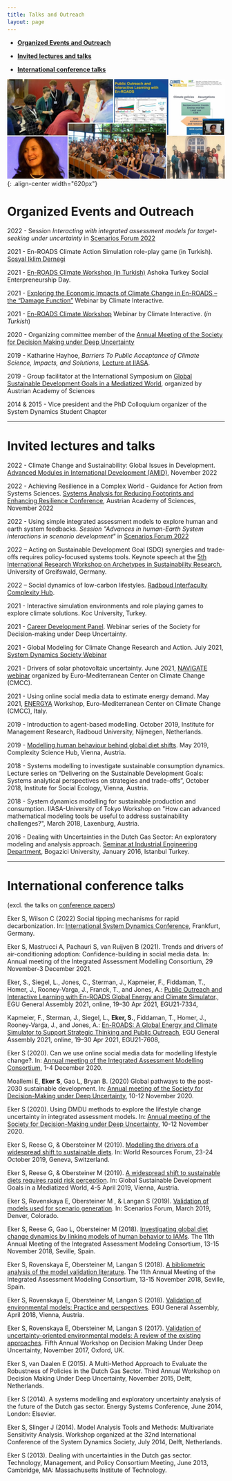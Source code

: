 ```yaml
---
title: Talks and Outreach
layout: page
---
```

- [**Organized Events and Outreach**](#organized-events-and-outreach)

- [**Invited lectures and talks**](#invited-lectures-and-talks)

- [**International conference talks**](#international-conference-talks)

![center-aligned-image](/images/outreach.jpg){: .align-center width="620px"}

# Organized Events and Outreach
2022 - Session *Interacting with integrated assessment models for target-seeking under uncertainty* in [Scenarios Forum 2022](https://scenariosforum.org/)

2021 - En-ROADS Climate Action Simulation role-play game (in Turkish). [Sosyal Iklim Dernegi](https://sosyaliklim.org/)

2021 - [En-ROADS Climate Workshop (in Turkish)](https://www.ashoka.org/en-tr/sosyal-giri%C5%9Fimcilik-g%C3%BCn%C3%BC-2021?utm_medium=email&utm_source=Ashoka&utm_campaign=2892069_SGG%202021-%20Davetlisiniz&dm_t=0,0,0,0,0#section-51034) Ashoka Turkey Social Enterpreneurship Day.

2021 - [Exploring the Economic Impacts of Climate Change in En-ROADS – the “Damage Function”](https://www.youtube.com/watch?v=9Sr6gbU-6Ss&ab_channel=ClimateInteractive) Webinar by Climate Interactive.

2021 - [En-ROADS Climate Workshop](https://www.climateinteractive.org/tools/en-roads/the-en-roads-climate-workshop/) Webinar by Climate Interactive. (*in Turkish*) 

2020 - Organizing committee member of the [Annual Meeting of the Society for Decision Making under Deep Uncertainty](http://www.deepuncertainty.org/annual-meetings/2020-annual-meeting/)

2019 - Katharine Hayhoe, *Barriers To Public Acceptance of Climate Science, Impacts, and Solutions*, [Lecture at IIASA](https://www.iiasa.ac.at/web/home/about/events/191004-Hayhoe.html).

2019 - Group facilitator at the International Symposium on [Global Sustainable Development Goals in a Mediatized World](https://www.oeaw.ac.at/fileadmin/NEWS/2020/PDF/Webversion_AiD_18.pdf), organized by Austrian Academy of Sciences

2014 & 2015 - Vice president and the PhD Colloquium organizer of the System Dynamics Student Chapter

-------------------

# Invited lectures and talks

2022 - Climate Change and Sustainability: Global Issues in Development. [Advanced Modules in International Development (AMID)](https://www.rcsw.nl/beroepsopleidingen/amid/about-amid), November 2022

2022 - Achieving Resilience in a Complex World - Guidance for Action from Systems Sciences. [Systems Analysis for Reducing Footprints and Enhancing Resilience Conference](https://iiasa.ac.at/events/iiasa50/austria), Austrian Academy of Sciences, November 2022

2022 - Using simple integrated assessment models to explore human and earth system feedbacks. *Session "Advances in human-Earth System interactions in scenario development"* in [Scenarios Forum 2022](https://scenariosforum.org/)

2022 – Acting on Sustainable Development Goal (SDG) synergies and trade-offs requires policy-focused systems tools. Keynote speech at the [5th International Research Workshop on Archetypes in Sustainability Research](https://glp.earth/news-events/events/5th-international-research-workshop-archetypes-sustainability-research), University of Greifswald, Germany.

2022 – Social dynamics of low-carbon lifestyles. [Radboud Interfaculty Complexity Hub](https://www.radboud-complexity.com/).

2021 - Interactive simulation environments and role playing games to explore climate solutions. Koc University, Turkey.

2021 - [Career Development Panel](https://www.deepuncertainty.org/2021-webinar-series/). Webinar series of the Society for Decision-making under Deep Uncertainty. 

2021 - Global Modeling for Climate Change Research and Action. July 2021, [System Dynamics Society Webinar](https://systemdynamics.org/event/system-dynamics-for-climate-change/)

2021 - Drivers of solar photovoltaic uncertainty. June 2021, [NAVIGATE webinar](https://www.navigate-h2020.eu/webinar-sources-of-uncertainty-in-long-term-global-scenarios-of-solar-pv-technology/) organized by Euro-Mediterranean Center on Climate Change (CMCC). 

2021 - Using online social media data to estimate energy demand. May 2021, [ENERGYA](http://www.energy-a.eu/) Workshop, Euro-Mediterranean Center on Climate Change (CMCC), Italy. 

2019 - Introduction to agent-based modelling. October 2019, Institute for Management Research, Radboud University, Nijmegen, Netherlands.

2019 - [Modelling human behaviour behind global diet shifts](https://www.csh.ac.at/event/csh-talk-by-sibel-eker/). May 2019, Complexity Science Hub, Vienna, Austria.

2018 - Systems modelling to investigate sustainable consumption dynamics. Lecture series on “Delivering on the Sustainable Development Goals: Systems analytical perspectives on strategies and trade-offs”, October 2018, Institute for Social Ecology, Vienna, Austria. 

2018 - System dynamics modelling for sustainable production and consumption. IIASA-University of Tokyo Workshop on "How can advanced mathematical modeling tools be useful to address sustainability challenges?", March 2018, Laxenburg, Austria.

2016 - Dealing with Uncertainties in the Dutch Gas Sector: An exploratory modeling and analysis approach. [Seminar at Industrial Engineering Department](http://www.ie.boun.edu.tr/?q=events/seminar-january-11-2016), Bogazici University, January 2016, Istanbul Turkey.

-------------------

# International conference talks
(excl. the talks on [conference papers](https://sibeleker.github.io/publications/pubs2/))

Eker S, Wilson C (2022) Social tipping mechanisms for rapid decarbonization. In: [International System Dynamics Conference](https://systemdynamics.org/conference/), Frankfurt, Germany.

Eker S, Mastrucci A, Pachauri S, van Ruijven B (2021). Trends and drivers of air-conditioning adoption: Confidence-building in social media data. In: Annual meeting of the Integrated Assessment Modelling Consortium, 29 November-3 December 2021.

Eker, S., Siegel, L., Jones, C., Sterman, J., Kapmeier, F., Fiddaman, T., Homer, J., Rooney-Varga, J., Franck, T., and Jones, A.: 
[Public Outreach and Interactive Learning with En-ROADS Global Energy and
Climate Simulator](https://meetingorganizer.copernicus.org/EGU21/EGU21-7334.html)., EGU General Assembly 2021, online, 19–30 Apr 2021, EGU21-7334,

Kapmeier, F., Sterman, J., Siegel, L., **Eker, S.**, Fiddaman, T., Homer, J., Rooney-Varga, J., and Jones, A.: 
[En-ROADS: A Global Energy and Climate Simulator to Support Strategic Thinking and Public Outreach](https://meetingorganizer.copernicus.org/EGU21/EGU21-7608.html), EGU General Assembly 2021, online, 19–30 Apr 2021, EGU21-7608,

Eker S (2020). Can we use online social media data for modelling lifestyle change?. In: [Annual meeting of the Integrated Assessment Modelling Consortium](https://www.iamconsortium.org/event/thirteenth-annual-meeting-of-the-iamc-2020/), 1-4 December 2020.

Moallemi E, **Eker S**, Gao L, Bryan B. (2020) Global pathways to the post-2030 sustainable development. In: [Annual meeting of the Society for Decision-Making under Deep Uncertainty](https://2020.deepuncertainty.org/), 10-12 November 2020.

Eker S (2020). Using DMDU methods to explore the lifestyle change uncertainty in integrated assessment models. In: [Annual meeting of the Society for Decision-Making under Deep Uncertainty](https://2020.deepuncertainty.org/), 10-12 November 2020.

Eker S, Reese G, & Obersteiner M (2019). <a href="http://pure.iiasa.ac.at/id/eprint/16135/">Modelling the drivers of a widespread shift to sustainable diets</a>. In: World Resources Forum, 23-24 October 2019, Geneva, Switzerland.

Eker S, Reese G, & Obersteiner M  (2019). <a href="http://pure.iiasa.ac.at/id/eprint/15888/">A widespread shift to sustainable diets requires rapid risk perception</a>. In: Global Sustainable Development Goals in a Mediatized World, 4-5 April 2019, Vienna, Austria.

Eker S, Rovenskaya E, Obersteiner M , & Langan S  (2019). <a href="http://pure.iiasa.ac.at/id/eprint/15818/">Validation of models used for scenario generation</a>. In: Scenarios Forum, March 2019, Denver, Colorado.

Eker S, Reese G, Gao L, Obersteiner M (2018). <a href="http://pure.iiasa.ac.at/id/eprint/15668/">Investigating global diet change dynamics by linking models of human behavior to IAMs</a>. The 11th Annual Meeting of the Integrated Assessment Modeling Consortium, 13-15 November 2018, Seville, Spain. 

Eker S, Rovenskaya E, Obersteiner M, Langan S (2018). <a href="http://pure.iiasa.ac.at/id/eprint/15667/">A bibliometric analysis of the model validation literature</a>. The 11th Annual Meeting of the Integrated Assessment Modeling Consortium, 13-15 November 2018, Seville, Spain. 

Eker S, Rovenskaya E, Obersteiner M, Langan S (2018). <a href="http://pure.iiasa.ac.at/id/eprint/15447/">Validation of environmental models: Practice and perspectives</a>. EGU General Assembly, April 2018, Vienna, Austria.

Eker S, Rovenskaya E, Obersteiner M, Langan S (2017). <a href="http://pure.iiasa.ac.at/id/eprint/15006/">Validation of uncertainty-oriented environmental models: A review of the existing approaches</a>. Fifth Annual Workshop on Decision Making Under Deep Uncertainty, November 2017, Oxford, UK.

Eker S, van Daalen E (2015). A Multi-Method Approach to Evaluate the Robustness of Policies in the Dutch Gas Sector. Third Annual Workshop on Decision Making Under Deep Uncertainty, November 2015, Delft, Netherlands.

Eker S (2014). A systems modelling and exploratory uncertainty analysis of the future of the Dutch gas sector. Energy Systems Conference, June 2014, London: Elsevier.

Eker S, Slinger J (2014). Model Analysis Tools and Methods: Multivariate Sensitivity Analysis. Workshop organized at the 32nd International Conference of the System Dynamics Society, July 2014, Delft, Netherlands. 

Eker S (2013). Dealing with uncertainties in the Dutch gas sector. Technology, Management, and Policy Consortium Meeting, June 2013, Cambridge, MA: Massachusetts Institute of Technology.



